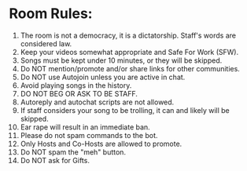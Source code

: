 Room Rules:
=========
<ol>
<li> The room is not a democracy, it is a dictatorship. Staff's words are considered law.
<li> Keep your videos somewhat appropriate and Safe For Work (SFW). </li>
<li> Songs must be kept under 10 minutes, or they will be skipped. </li>
<li> Do NOT mention/promote and/or share links for other communities. </li>
<li> Do NOT use Autojoin unless you are active in chat. </li>
<li> Avoid playing songs in the history. </li>
<li> DO NOT BEG OR ASK TO BE STAFF. </li>
<li> Autoreply and autochat scripts are not allowed. </li>
<li> If staff considers your song to be trolling, it can and likely will be skipped.
<li> Ear rape will result in an immediate ban. </li>
<li> Please do not spam commands to the bot. </li>
<li> Only Hosts and Co-Hosts are allowed to promote. </li>
<li> Do NOT spam the "meh" button. </li>
<li> Do NOT ask for Gifts. </li>
</ol>
